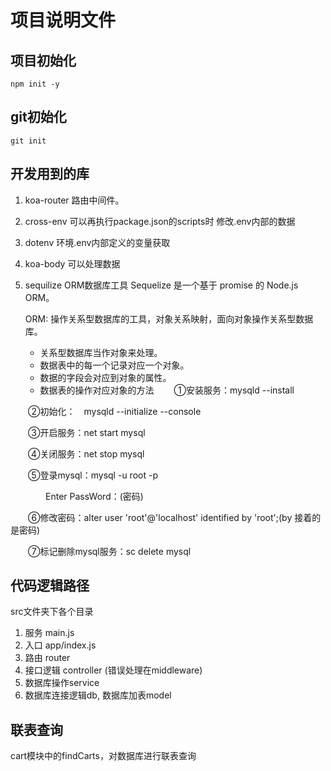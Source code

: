 # 项目说明文件

## 项目初始化
```
npm init -y
```

## git初始化

```
git init
```

## 开发用到的库

  1. koa-router 路由中间件。

  2. cross-env 可以再执行package.json的scripts时 修改.env内部的数据

  3. dotenv 环境.env内部定义的变量获取

  4. koa-body 可以处理数据

  5. sequilize ORM数据库工具 Sequelize 是一个基于 promise 的 Node.js ORM。

      ORM: 操作关系型数据库的工具，对象关系映射，面向对象操作关系型数据库。

      * 关系型数据库当作对象来处理。
      * 数据表中的每一个记录对应一个对象。
      * 数据的字段会对应到对象的属性。
      * 数据表的操作对应对象的方法
  　　①安装服务：mysqld --install
  
  　　②初始化：　mysqld --initialize --console
  
  　　③开启服务：net start mysql
  
  　　④关闭服务：net stop mysql
  
  　　⑤登录mysql：mysql -u root -p
  
  　　　　Enter PassWord：(密码)
  
  　　⑥修改密码：alter user 'root'@'localhost' identified by 'root';(by 接着的是密码)
  
  　　⑦标记删除mysql服务：sc delete mysql

## 代码逻辑路径

  src文件夹下各个目录

  1. 服务 main.js
  2. 入口 app/index.js
  3. 路由 router
  4. 接口逻辑 controller (错误处理在middleware)
  5. 数据库操作service
  6. 数据库连接逻辑db, 数据库加表model

## 联表查询

cart模块中的findCarts，对数据库进行联表查询
